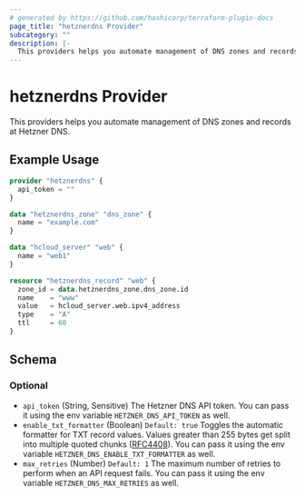 ```yaml
---
# generated by https://github.com/hashicorp/terraform-plugin-docs
page_title: "hetznerdns Provider"
subcategory: ""
description: |-
  This providers helps you automate management of DNS zones and records at Hetzner DNS.
---
```


# hetznerdns Provider

This providers helps you automate management of DNS zones and records at Hetzner DNS.

## Example Usage

```terraform
provider "hetznerdns" {
  api_token = ""
}

data "hetznerdns_zone" "dns_zone" {
  name = "example.com"
}

data "hcloud_server" "web" {
  name = "web1"
}

resource "hetznerdns_record" "web" {
  zone_id = data.hetznerdns_zone.dns_zone.id
  name    = "www"
  value   = hcloud_server.web.ipv4_address
  type    = "A"
  ttl     = 60
}
```

<!-- schema generated by tfplugindocs -->
## Schema

### Optional

- `api_token` (String, Sensitive) The Hetzner DNS API token. You can pass it using the env variable `HETZNER_DNS_API_TOKEN` as well.
- `enable_txt_formatter` (Boolean) `Default: true` Toggles the automatic formatter for TXT record values. Values greater than 255 bytes get split into multiple quoted chunks ([RFC4408](https://datatracker.ietf.org/doc/html/rfc4408#section-3.1.3)). You can pass it using the env variable `HETZNER_DNS_ENABLE_TXT_FORMATTER` as well.
- `max_retries` (Number) `Default: 1` The maximum number of retries to perform when an API request fails. You can pass it using the env variable `HETZNER_DNS_MAX_RETRIES` as well.
